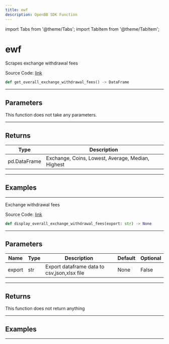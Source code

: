 ```yaml
---
title: ewf
description: OpenBB SDK Function
---
```


import Tabs from '@theme/Tabs';
import TabItem from '@theme/TabItem';

# ewf

<Tabs>
<TabItem value="model" label="Model" default>

Scrapes exchange withdrawal fees

Source Code: [link](https://github.com/OpenBB-finance/OpenBBTerminal/tree/main/openbb_terminal/cryptocurrency/overview/withdrawalfees_model.py#L182)

```python
def get_overall_exchange_withdrawal_fees() -> DataFrame
```
---

## Parameters

This function does not take any parameters.

---

## Returns

| Type | Description |
| ---- | ----------- |
| pd.DataFrame | Exchange, Coins, Lowest, Average, Median, Highest |

---

## Examples

---



</TabItem>
<TabItem value="view" label="View">

Exchange withdrawal fees

Source Code: [link](https://github.com/OpenBB-finance/OpenBBTerminal/tree/main/openbb_terminal/cryptocurrency/overview/withdrawalfees_view.py#L53)

```python
def display_overall_exchange_withdrawal_fees(export: str) -> None
```
---

## Parameters

| Name | Type | Description | Default | Optional |
| ---- | ---- | ----------- | ------- | -------- |
| export | str | Export dataframe data to csv,json,xlsx file | None | False |

---

## Returns

This function does not return anything

---

## Examples

---



</TabItem>
</Tabs>